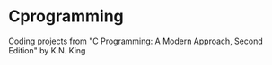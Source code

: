 # Cprogramming
Coding projects from "C Programming: A Modern Approach, Second Edition" by K.N. King
